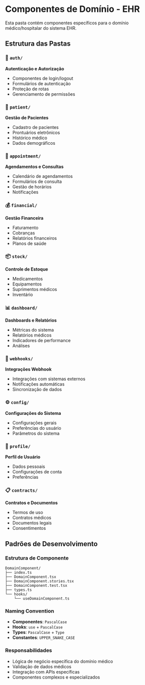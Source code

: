 # Componentes de Domínio - EHR

Esta pasta contém componentes específicos para o domínio médico/hospitalar do sistema EHR.

## Estrutura das Pastas

### 🔐 `auth/`
**Autenticação e Autorização**
- Componentes de login/logout
- Formulários de autenticação
- Proteção de rotas
- Gerenciamento de permissões

### 🏥 `patient/`
**Gestão de Pacientes**
- Cadastro de pacientes
- Prontuários eletrônicos
- Histórico médico
- Dados demográficos

### 📅 `appointment/`
**Agendamentos e Consultas**
- Calendário de agendamentos
- Formulários de consulta
- Gestão de horários
- Notificações

### 💰 `financial/`
**Gestão Financeira**
- Faturamento
- Cobranças
- Relatórios financeiros
- Planos de saúde

### 📦 `stock/`
**Controle de Estoque**
- Medicamentos
- Equipamentos
- Suprimentos médicos
- Inventário

### 📊 `dashboard/`
**Dashboards e Relatórios**
- Métricas do sistema
- Relatórios médicos
- Indicadores de performance
- Análises

### 🔗 `webhooks/`
**Integrações Webhook**
- Integrações com sistemas externos
- Notificações automáticas
- Sincronização de dados

### ⚙️ `config/`
**Configurações do Sistema**
- Configurações gerais
- Preferências do usuário
- Parâmetros do sistema

### 👤 `profile/`
**Perfil de Usuário**
- Dados pessoais
- Configurações de conta
- Preferências

### 📋 `contracts/`
**Contratos e Documentos**
- Termos de uso
- Contratos médicos
- Documentos legais
- Consentimentos

## Padrões de Desenvolvimento

### Estrutura de Componente
```
DomainComponent/
├── index.ts
├── DomainComponent.tsx
├── DomainComponent.stories.tsx
├── DomainComponent.test.tsx
├── types.ts
└── hooks/
    └── useDomainComponent.ts
```

### Naming Convention
- **Componentes**: `PascalCase`
- **Hooks**: `use` + `PascalCase`
- **Types**: `PascalCase` + `Type`
- **Constantes**: `UPPER_SNAKE_CASE`

### Responsabilidades
- Lógica de negócio específica do domínio médico
- Validação de dados médicos
- Integração com APIs específicas
- Componentes complexos e especializados 
